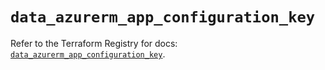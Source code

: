 # `data_azurerm_app_configuration_key`

Refer to the Terraform Registry for docs: [`data_azurerm_app_configuration_key`](https://registry.terraform.io/providers/hashicorp/azurerm/3.110.0/docs/data-sources/app_configuration_key).

